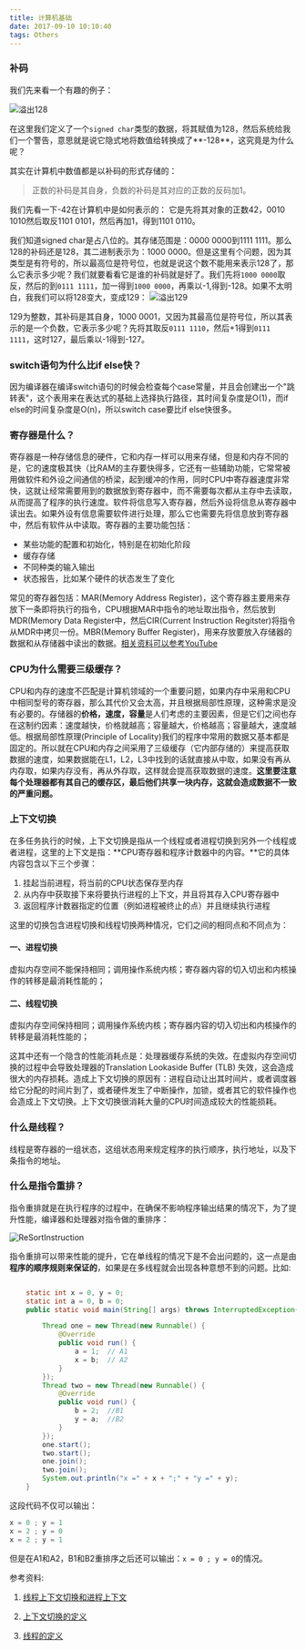 ```yaml
---
title: 计算机基础
date: 2017-09-10 10:10:40
tags: Others
---
```


### 补码

我们先来看一个有趣的例子：

![溢出128](http://upload-images.jianshu.io/upload_images/1513759-f48d5ace81b3d0cb.png)

在这里我们定义了一个`signed char`类型的数据，将其赋值为128，然后系统给我们一个警告，意思就是说它隐式地将数值给转换成了**-128**，这究竟是为什么呢？

其实在计算机中数值都是以补码的形式存储的：

>正数的补码是其自身，负数的补码是其对应的正数的反码加1。

我们先看一下-42在计算机中是如何表示的：
它是先将其对象的正数42，0010 1010然后取反1101 0101，然后再加1，得到1101 0110。

我们知道signed char是占八位的。其存储范围是：0000 0000到1111 1111。那么128的补码还是128，其二进制表示为：1000 0000。但是这里有个问题，因为其类型是有符号的，所以最高位是符号位，也就是说这个数不能用来表示128了，那么它表示多少呢？我们就要看看它是谁的补码就是好了。我们先将`1000 0000`取反，然后的到`0111 1111`，加一得到`1000 0000`，再乘以-1,得到-128。如果不太明白，我我们可以将128变大，变成129：
![溢出129](http://upload-images.jianshu.io/upload_images/1513759-d236d51fa77178ad.png)

129为整数，其补码是其自身，1000 0001，又因为其最高位是符号位，所以其表示的是一个负数，它表示多少呢？先将其取反`0111 1110`，然后+1得到`0111 1111`，这时127，最后乘以-1得到-127。

### switch语句为什么比if else快？

因为编译器在编译switch语句的时候会检查每个case常量，并且会创建出一个"跳转表"，这个表用来在表达式的基础上选择执行路径，其时间复杂度是O(1)，而if else的时间复杂度是O(n)，所以switch case要比if else快很多。

### 寄存器是什么？

寄存器是一种存储信息的硬件，它和内存一样可以用来存储，但是和内存不同的是，它的速度极其快（比RAM的主存要快得多，它还有一些辅助功能，它常常被用做软件和外设之间通信的桥梁，起到缓冲的作用，同时CPU中寄存器速度非常快，这就让经常需要用到的数据放到寄存器中，而不需要每次都从主存中去读取，从而提高了程序的执行速度。软件将信息写入寄存器，然后外设将信息从寄存器中读出去。如果外设有信息需要软件进行处理，那么它也需要先将信息放到寄存器中，然后有软件从中读取。寄存器的主要功能包括：

* 某些功能的配置和初始化，特别是在初始化阶段
* 缓存存储
* 不同种类的输入输出
* 状态报告，比如某个硬件的状态发生了变化

常见的寄存器包括：MAR(Memory Address Register)，这个寄存器主要用来存放下一条即将执行的指令，CPU根据MAR中指令的地址取出指令，然后放到MDR(Memory Data Register中，然后CIR(Current Instruction Regitster)将指令从MDR中拷贝一份。MBR(Memory Buffer Register)，用来存放要放入存储器的数据和从存储器中读出的数据。[相关资料可以参考YouTube](https://www.youtube.com/watch?time_continue=220&v=TBADs7knuWM)

### CPU为什么需要三级缓存？

CPU和内存的速度不匹配是计算机领域的一个重要问题，如果内存中采用和CPU中相同型号的寄存器，那么其代价又会太高，并且根据局部性原理，这种需求是没有必要的。存储器的**价格，速度，容量**是人们考虑的主要因素，但是它们之间也存在这制约因素：速度越快，价格就越高；容量越大，价格越高；容量越大，速度越低。根据局部性原理(Principle of Locality)我们的程序中常用的数据又基本都是固定的。所以就在CPU和内存之间采用了三级缓存（它内部存储的）来提高获取数据的速度，如果数据能在L1，L2，L3中找到的话就直接从中取，如果没有再从内存取，如果内存没有，再从外存取，这样就会提高获取数据的速度。**这里要注意每个处理器都有其自己的缓存区，最后他们共享一块内存，这就会造成数据不一致的严重问题。**

### 上下文切换

在多任务执行的时候，上下文切换是指从一个线程或者进程切换到另外一个线程或者进程，这里的上下文是指：**CPU寄存器和程序计数器中的内容。**它的具体内容包含以下三个步骤：

1. 挂起当前进程，将当前的CPU状态保存至内存
2. 从内存中获取接下来将要执行进程的上下文，并且将其存入CPU寄存器中
3. 返回程序计数器指定的位置（例如进程被终止的点）并且继续执行进程

这里的切换包含进程切换和线程切换两种情况，它们之间的相同点和不同点为：

#### 一、进程切换</br>

虚拟内存空间不能保持相同；调用操作系统内核；寄存器内容的切入切出和内核操作的转移是最消耗性能的；

#### 二、线程切换</br>

虚拟内存空间保持相同；调用操作系统内核；寄存器内容的切入切出和内核操作的转移是最消耗性能的；

这其中还有一个隐含的性能消耗点是：处理器缓存系统的失效。在虚拟内存空间切换的过程中会导致处理器的Translation Lookaside Buffer (TLB) 失效，这会造成很大的内存损耗。造成上下文切换的原因有：进程自动让出其时间片，或者调度器给它分配的时间片到了，或者硬件发生了中断操作，加锁，或者其它的软件操作也会造成上下文切换。上下文切换很消耗大量的CPU时间造成较大的性能损耗。

### 什么是线程？

线程是寄存器的一组状态，这组状态用来规定程序的执行顺序，执行地址，以及下条指令的地址。

### 什么是指令重排？

指令重排就是在执行程序的过程中，在确保不影响程序输出结果的情况下，为了提升性能，编译器和处理器对指令做的重排序：

![ReSortInstruction](http://upload-images.jianshu.io/upload_images/1513759-54707f7dafa478cf.png)

指令重排可以带来性能的提升，它在单线程的情况下是不会出问题的，这一点是由**程序的顺序规则来保证的**，如果是在多线程就会出现各种意想不到的问题。比如:

```java

    static int x = 0, y = 0;
    static int a = 0, b = 0;
    public static void main(String[] args) throws InterruptedException{

        Thread one = new Thread(new Runnable() {
            @Override
            public void run() {
                a = 1;  // A1
                x = b;  // A2
            }
        });
        Thread two = new Thread(new Runnable() {
            @Override
            public void run() {
                b = 2;  //B1
                y = a;  //B2
            }
        });
        one.start();
        two.start();
        one.join();
        two.join();
        System.out.println("x =" + x + ";" + "y =" + y);
    }
```

这段代码不仅可以输出：

```java
x = 0 ; y = 1
x = 2 ; y = 0
x = 2 ; y = 1
```

但是在A1和A2，B1和B2重排序之后还可以输出：`x = 0 ; y = 0`的情况。

参考资料:

1. [线程上下文切换和进程上下文](https://stackoverflow.com/questions/5440128/thread-context-switch-vs-process-context-switch)

2. [上下文切换的定义](http://www.linfo.org/context_switch.html)

3. [线程的定义](https://stackoverflow.com/questions/5201852/what-is-a-thread-really)
